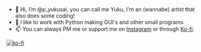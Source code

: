 - 👋 Hi, I’m @p_yukusai, you can call me Yuku, I'm an (wannabe) artist that also does some coding!
- 👀 I like to work with Python making GUI's and other small programs.
- 📫 You can always PM me or support me on [Instagram](https://www.instagram.com/p_yukusai/) or through [Ko-fi](https://ko-fi.com/yukusai).

[![ko-fi](https://ko-fi.com/img/githubbutton_sm.svg)](https://ko-fi.com/V7V04YLC3)

